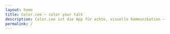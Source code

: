 ```yaml
---
layout: home
title: Color.cee – color your talk
description: Color.cee ist die App für echte, visuelle Kommunikation – mit einem psychologisch informierten Farbcode für Alltag und Business.
permalink: /
---
```

<!-- TODO: Replace the default hero/subhead and sections on the home layout with the exact copy you provide.
     The layout already renders: hero, value props grid, how-it-works, highlights, screenshots, testimonials, CTA. -->
